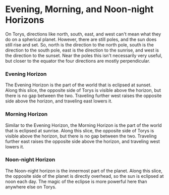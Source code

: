 # Evening, Morning, and Noon-night Horizons

On Torys, directions like north, south, east, and west can't mean what they do on a spherical planet. However, there are still poles, and the sun does still rise and set. So, north is the direction to the north pole, south is the direction to the south pole, east is the direction to the sunrise, and west is the direction to the sunset. Near the poles this isn't necessarily very useful, but closer to the equator the four directions are mostly perpendicular.

### Evening Horizon

The Evening Horizon is the part of the world that is eclipsed at sunset. Along this slice, the opposite side of Torys is visible above the horizon, but there is no gap between the two. Traveling further west raises the opposite side above the horizon, and traveling east lowers it.

### Morning Horizon

Similar to the Evening Horizon, the Morning Horizon is the part of the world that is eclipsed at sunrise. Along this slice, the opposite side of Torys is visible above the horizon, but there is no gap between the two. Traveling further east raises the opposite side above the horizon, and traveling west lowers it.

### Noon-night Horizon

The Noon-night horizon is the innermost part of the planet. Along this slice, the opposite side of the planet is directly overhead, so the sun is eclipsed at noon each day. The magic of the eclipse is more powerful here than anywhere else on Torys.
